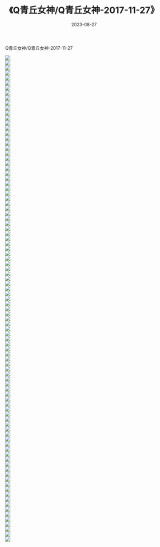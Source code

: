 ﻿---
layout: post
title:  《Q青丘女神/Q青丘女神-2017-11-27》
date:   2023-08-27
img: http://img.660000.xyz/Sharelink/网络美图/2021/Q青丘女神/Q青丘女神-2017-11-27/000.jpg
categories: [美女, 清纯, 唯美]
---

Q青丘女神/Q青丘女神-2017-11-27

 ![](http://img.660000.xyz/Sharelink/网络美图/2021/Q青丘女神/Q青丘女神-2017-11-27/001.jpg) <br>![](http://img.660000.xyz/Sharelink/网络美图/2021/Q青丘女神/Q青丘女神-2017-11-27/002.jpg) <br>![](http://img.660000.xyz/Sharelink/网络美图/2021/Q青丘女神/Q青丘女神-2017-11-27/003.jpg) <br>![](http://img.660000.xyz/Sharelink/网络美图/2021/Q青丘女神/Q青丘女神-2017-11-27/004.jpg) <br>![](http://img.660000.xyz/Sharelink/网络美图/2021/Q青丘女神/Q青丘女神-2017-11-27/005.jpg) <br>![](http://img.660000.xyz/Sharelink/网络美图/2021/Q青丘女神/Q青丘女神-2017-11-27/006.jpg) <br>![](http://img.660000.xyz/Sharelink/网络美图/2021/Q青丘女神/Q青丘女神-2017-11-27/007.jpg) <br>![](http://img.660000.xyz/Sharelink/网络美图/2021/Q青丘女神/Q青丘女神-2017-11-27/008.jpg) <br>![](http://img.660000.xyz/Sharelink/网络美图/2021/Q青丘女神/Q青丘女神-2017-11-27/009.jpg) <br>![](http://img.660000.xyz/Sharelink/网络美图/2021/Q青丘女神/Q青丘女神-2017-11-27/010.jpg) <br>![](http://img.660000.xyz/Sharelink/网络美图/2021/Q青丘女神/Q青丘女神-2017-11-27/011.jpg) <br>![](http://img.660000.xyz/Sharelink/网络美图/2021/Q青丘女神/Q青丘女神-2017-11-27/012.jpg) <br>![](http://img.660000.xyz/Sharelink/网络美图/2021/Q青丘女神/Q青丘女神-2017-11-27/013.jpg) <br>![](http://img.660000.xyz/Sharelink/网络美图/2021/Q青丘女神/Q青丘女神-2017-11-27/014.jpg) <br>![](http://img.660000.xyz/Sharelink/网络美图/2021/Q青丘女神/Q青丘女神-2017-11-27/015.jpg) <br>![](http://img.660000.xyz/Sharelink/网络美图/2021/Q青丘女神/Q青丘女神-2017-11-27/016.jpg) <br>![](http://img.660000.xyz/Sharelink/网络美图/2021/Q青丘女神/Q青丘女神-2017-11-27/017.jpg) <br>![](http://img.660000.xyz/Sharelink/网络美图/2021/Q青丘女神/Q青丘女神-2017-11-27/018.jpg) <br>![](http://img.660000.xyz/Sharelink/网络美图/2021/Q青丘女神/Q青丘女神-2017-11-27/019.jpg) <br>![](http://img.660000.xyz/Sharelink/网络美图/2021/Q青丘女神/Q青丘女神-2017-11-27/020.jpg) <br>![](http://img.660000.xyz/Sharelink/网络美图/2021/Q青丘女神/Q青丘女神-2017-11-27/021.jpg) <br>![](http://img.660000.xyz/Sharelink/网络美图/2021/Q青丘女神/Q青丘女神-2017-11-27/022.jpg) <br>![](http://img.660000.xyz/Sharelink/网络美图/2021/Q青丘女神/Q青丘女神-2017-11-27/023.jpg) <br>![](http://img.660000.xyz/Sharelink/网络美图/2021/Q青丘女神/Q青丘女神-2017-11-27/024.jpg) <br>![](http://img.660000.xyz/Sharelink/网络美图/2021/Q青丘女神/Q青丘女神-2017-11-27/025.jpg) <br>![](http://img.660000.xyz/Sharelink/网络美图/2021/Q青丘女神/Q青丘女神-2017-11-27/026.jpg) <br>![](http://img.660000.xyz/Sharelink/网络美图/2021/Q青丘女神/Q青丘女神-2017-11-27/027.jpg) <br>![](http://img.660000.xyz/Sharelink/网络美图/2021/Q青丘女神/Q青丘女神-2017-11-27/028.jpg) <br>![](http://img.660000.xyz/Sharelink/网络美图/2021/Q青丘女神/Q青丘女神-2017-11-27/029.jpg) <br>![](http://img.660000.xyz/Sharelink/网络美图/2021/Q青丘女神/Q青丘女神-2017-11-27/030.jpg) <br>![](http://img.660000.xyz/Sharelink/网络美图/2021/Q青丘女神/Q青丘女神-2017-11-27/031.jpg) <br>![](http://img.660000.xyz/Sharelink/网络美图/2021/Q青丘女神/Q青丘女神-2017-11-27/032.jpg) <br>![](http://img.660000.xyz/Sharelink/网络美图/2021/Q青丘女神/Q青丘女神-2017-11-27/033.jpg) <br>![](http://img.660000.xyz/Sharelink/网络美图/2021/Q青丘女神/Q青丘女神-2017-11-27/034.jpg) <br>![](http://img.660000.xyz/Sharelink/网络美图/2021/Q青丘女神/Q青丘女神-2017-11-27/035.jpg) <br>![](http://img.660000.xyz/Sharelink/网络美图/2021/Q青丘女神/Q青丘女神-2017-11-27/036.jpg) <br>![](http://img.660000.xyz/Sharelink/网络美图/2021/Q青丘女神/Q青丘女神-2017-11-27/037.jpg) <br>![](http://img.660000.xyz/Sharelink/网络美图/2021/Q青丘女神/Q青丘女神-2017-11-27/038.jpg) <br>![](http://img.660000.xyz/Sharelink/网络美图/2021/Q青丘女神/Q青丘女神-2017-11-27/039.jpg) <br>![](http://img.660000.xyz/Sharelink/网络美图/2021/Q青丘女神/Q青丘女神-2017-11-27/040.jpg) <br>![](http://img.660000.xyz/Sharelink/网络美图/2021/Q青丘女神/Q青丘女神-2017-11-27/041.jpg) <br>![](http://img.660000.xyz/Sharelink/网络美图/2021/Q青丘女神/Q青丘女神-2017-11-27/042.jpg) <br>![](http://img.660000.xyz/Sharelink/网络美图/2021/Q青丘女神/Q青丘女神-2017-11-27/043.jpg) <br>![](http://img.660000.xyz/Sharelink/网络美图/2021/Q青丘女神/Q青丘女神-2017-11-27/044.jpg) <br>![](http://img.660000.xyz/Sharelink/网络美图/2021/Q青丘女神/Q青丘女神-2017-11-27/045.jpg) <br>![](http://img.660000.xyz/Sharelink/网络美图/2021/Q青丘女神/Q青丘女神-2017-11-27/046.jpg) <br>![](http://img.660000.xyz/Sharelink/网络美图/2021/Q青丘女神/Q青丘女神-2017-11-27/047.jpg) <br>![](http://img.660000.xyz/Sharelink/网络美图/2021/Q青丘女神/Q青丘女神-2017-11-27/048.jpg) <br>![](http://img.660000.xyz/Sharelink/网络美图/2021/Q青丘女神/Q青丘女神-2017-11-27/049.jpg) <br>![](http://img.660000.xyz/Sharelink/网络美图/2021/Q青丘女神/Q青丘女神-2017-11-27/050.jpg) <br>![](http://img.660000.xyz/Sharelink/网络美图/2021/Q青丘女神/Q青丘女神-2017-11-27/051.jpg) <br>![](http://img.660000.xyz/Sharelink/网络美图/2021/Q青丘女神/Q青丘女神-2017-11-27/052.jpg) <br>![](http://img.660000.xyz/Sharelink/网络美图/2021/Q青丘女神/Q青丘女神-2017-11-27/053.jpg) <br>![](http://img.660000.xyz/Sharelink/网络美图/2021/Q青丘女神/Q青丘女神-2017-11-27/054.jpg) <br>![](http://img.660000.xyz/Sharelink/网络美图/2021/Q青丘女神/Q青丘女神-2017-11-27/055.jpg) <br>![](http://img.660000.xyz/Sharelink/网络美图/2021/Q青丘女神/Q青丘女神-2017-11-27/056.jpg) <br>![](http://img.660000.xyz/Sharelink/网络美图/2021/Q青丘女神/Q青丘女神-2017-11-27/057.jpg) <br>![](http://img.660000.xyz/Sharelink/网络美图/2021/Q青丘女神/Q青丘女神-2017-11-27/058.jpg) <br>![](http://img.660000.xyz/Sharelink/网络美图/2021/Q青丘女神/Q青丘女神-2017-11-27/059.jpg) <br>![](http://img.660000.xyz/Sharelink/网络美图/2021/Q青丘女神/Q青丘女神-2017-11-27/060.jpg) <br>![](http://img.660000.xyz/Sharelink/网络美图/2021/Q青丘女神/Q青丘女神-2017-11-27/061.jpg) <br>![](http://img.660000.xyz/Sharelink/网络美图/2021/Q青丘女神/Q青丘女神-2017-11-27/062.jpg) <br>![](http://img.660000.xyz/Sharelink/网络美图/2021/Q青丘女神/Q青丘女神-2017-11-27/063.jpg) <br>![](http://img.660000.xyz/Sharelink/网络美图/2021/Q青丘女神/Q青丘女神-2017-11-27/064.jpg) <br>![](http://img.660000.xyz/Sharelink/网络美图/2021/Q青丘女神/Q青丘女神-2017-11-27/065.jpg) <br>![](http://img.660000.xyz/Sharelink/网络美图/2021/Q青丘女神/Q青丘女神-2017-11-27/066.jpg) <br>![](http://img.660000.xyz/Sharelink/网络美图/2021/Q青丘女神/Q青丘女神-2017-11-27/067.jpg) <br>![](http://img.660000.xyz/Sharelink/网络美图/2021/Q青丘女神/Q青丘女神-2017-11-27/068.jpg) <br>![](http://img.660000.xyz/Sharelink/网络美图/2021/Q青丘女神/Q青丘女神-2017-11-27/069.jpg) <br>![](http://img.660000.xyz/Sharelink/网络美图/2021/Q青丘女神/Q青丘女神-2017-11-27/070.jpg) <br>![](http://img.660000.xyz/Sharelink/网络美图/2021/Q青丘女神/Q青丘女神-2017-11-27/071.jpg) <br>![](http://img.660000.xyz/Sharelink/网络美图/2021/Q青丘女神/Q青丘女神-2017-11-27/072.jpg) <br>![](http://img.660000.xyz/Sharelink/网络美图/2021/Q青丘女神/Q青丘女神-2017-11-27/073.jpg) <br>![](http://img.660000.xyz/Sharelink/网络美图/2021/Q青丘女神/Q青丘女神-2017-11-27/074.jpg) <br>![](http://img.660000.xyz/Sharelink/网络美图/2021/Q青丘女神/Q青丘女神-2017-11-27/075.jpg) <br>![](http://img.660000.xyz/Sharelink/网络美图/2021/Q青丘女神/Q青丘女神-2017-11-27/076.jpg) <br>![](http://img.660000.xyz/Sharelink/网络美图/2021/Q青丘女神/Q青丘女神-2017-11-27/077.jpg) <br>![](http://img.660000.xyz/Sharelink/网络美图/2021/Q青丘女神/Q青丘女神-2017-11-27/078.jpg) <br>![](http://img.660000.xyz/Sharelink/网络美图/2021/Q青丘女神/Q青丘女神-2017-11-27/079.jpg) <br>![](http://img.660000.xyz/Sharelink/网络美图/2021/Q青丘女神/Q青丘女神-2017-11-27/080.jpg) <br>![](http://img.660000.xyz/Sharelink/网络美图/2021/Q青丘女神/Q青丘女神-2017-11-27/081.jpg) <br>![](http://img.660000.xyz/Sharelink/网络美图/2021/Q青丘女神/Q青丘女神-2017-11-27/082.jpg) <br>![](http://img.660000.xyz/Sharelink/网络美图/2021/Q青丘女神/Q青丘女神-2017-11-27/083.jpg) <br>![](http://img.660000.xyz/Sharelink/网络美图/2021/Q青丘女神/Q青丘女神-2017-11-27/084.jpg) <br>![](http://img.660000.xyz/Sharelink/网络美图/2021/Q青丘女神/Q青丘女神-2017-11-27/085.jpg) <br>![](http://img.660000.xyz/Sharelink/网络美图/2021/Q青丘女神/Q青丘女神-2017-11-27/086.jpg) <br>![](http://img.660000.xyz/Sharelink/网络美图/2021/Q青丘女神/Q青丘女神-2017-11-27/087.jpg) <br>![](http://img.660000.xyz/Sharelink/网络美图/2021/Q青丘女神/Q青丘女神-2017-11-27/088.jpg) <br>![](http://img.660000.xyz/Sharelink/网络美图/2021/Q青丘女神/Q青丘女神-2017-11-27/089.jpg) <br>![](http://img.660000.xyz/Sharelink/网络美图/2021/Q青丘女神/Q青丘女神-2017-11-27/090.jpg) <br>![](http://img.660000.xyz/Sharelink/网络美图/2021/Q青丘女神/Q青丘女神-2017-11-27/091.jpg) <br>![](http://img.660000.xyz/Sharelink/网络美图/2021/Q青丘女神/Q青丘女神-2017-11-27/092.jpg) <br>![](http://img.660000.xyz/Sharelink/网络美图/2021/Q青丘女神/Q青丘女神-2017-11-27/093.jpg) <br>![](http://img.660000.xyz/Sharelink/网络美图/2021/Q青丘女神/Q青丘女神-2017-11-27/094.jpg) <br>![](http://img.660000.xyz/Sharelink/网络美图/2021/Q青丘女神/Q青丘女神-2017-11-27/095.jpg) <br>![](http://img.660000.xyz/Sharelink/网络美图/2021/Q青丘女神/Q青丘女神-2017-11-27/096.jpg) <br>![](http://img.660000.xyz/Sharelink/网络美图/2021/Q青丘女神/Q青丘女神-2017-11-27/097.jpg) <br>